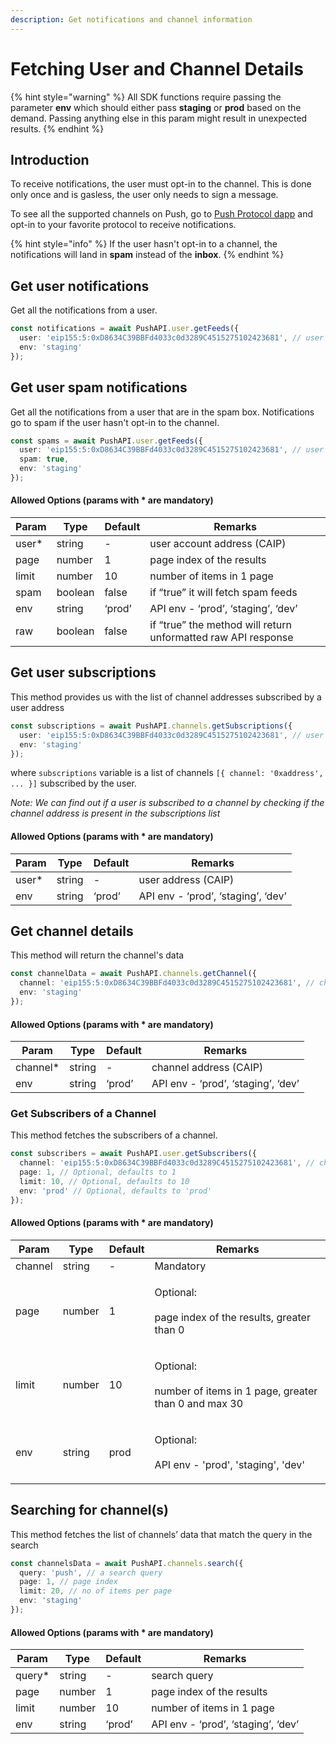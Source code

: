 ```yaml
---
description: Get notifications and channel information
---
```


# Fetching User and Channel Details

{% hint style="warning" %}
All SDK functions require passing the parameter **env** which should either pass **staging** or **prod** based on the demand. Passing anything else in this param might result in unexpected results.
{% endhint %}

## Introduction

To receive notifications, the user must opt-in to the channel. This is done only once and is gasless, the user only needs to sign a message.

To see all the supported channels on Push, go to [Push Protocol dapp](https://app.push.org/#/channels) and opt-in to your favorite protocol to receive notifications.

{% hint style="info" %}
If the user hasn't opt-in to a channel, the notifications will land in **spam** instead of the **inbox**.
{% endhint %}

## Get **user notifications**&#x20;

Get all the notifications from a user.

```typescript
const notifications = await PushAPI.user.getFeeds({
  user: 'eip155:5:0xD8634C39BBFd4033c0d3289C4515275102423681', // user address in CAIP
  env: 'staging'
});
```

## **Get user spam notifications**

Get all the notifications from a user that are in the spam box. Notifications go to spam if the user hasn't opt-in to the channel.

```typescript
const spams = await PushAPI.user.getFeeds({
  user: 'eip155:5:0xD8634C39BBFd4033c0d3289C4515275102423681', // user address in CAIP
  spam: true,
  env: 'staging'
});
```

#### Allowed Options (params with \* are mandatory)

| Param  | Type    | Default | Remarks                                                       |
| ------ | ------- | ------- | ------------------------------------------------------------- |
| user\* | string  | -       | user account address (CAIP)                                   |
| page   | number  | 1       | page index of the results                                     |
| limit  | number  | 10      | number of items in 1 page                                     |
| spam   | boolean | false   | if “true” it will fetch spam feeds                            |
| env    | string  | ‘prod’  | API env - ‘prod’, ‘staging’, ‘dev’                            |
| raw    | boolean | false   | if “true” the method will return unformatted raw API response |

## **Get user subscriptions**

This method provides us with the list of channel addresses subscribed by a user address

```typescript
const subscriptions = await PushAPI.channels.getSubscriptions({
  user: 'eip155:5:0xD8634C39BBFd4033c0d3289C4515275102423681', // user address in CAIP
  env: 'staging'
});
```

where `subscriptions` variable is a list of channels `[{ channel: '0xaddress', ... }]` subscribed by the user.

_Note: We can find out if a user is subscribed to a channel by checking if the channel address is present in the subscriptions list_

#### Allowed Options (params with \* are mandatory)

| Param  | Type   | Default | Remarks                            |
| ------ | ------ | ------- | ---------------------------------- |
| user\* | string | -       | user address (CAIP)                |
| env    | string | ‘prod’  | API env - ‘prod’, ‘staging’, ‘dev’ |

## **Get channel details**

This method will return the channel's data

```typescript
const channelData = await PushAPI.channels.getChannel({
  channel: 'eip155:5:0xD8634C39BBFd4033c0d3289C4515275102423681', // channel address in CAIP
  env: 'staging'
});
```

#### Allowed Options (params with \* are mandatory)

| Param     | Type   | Default | Remarks                            |
| --------- | ------ | ------- | ---------------------------------- |
| channel\* | string | -       | channel address (CAIP)             |
| env       | string | ‘prod’  | API env - ‘prod’, ‘staging’, ‘dev’ |

### **Get Subscribers of a Channel**

This method fetches the subscribers of a channel.

```typescript
const subscribers = await PushAPI.user.getSubscribers({
  channel: 'eip155:5:0xD8634C39BBFd4033c0d3289C4515275102423681', // channel address in CAIP
  page: 1, // Optional, defaults to 1
  limit: 10, // Optional, defaults to 10
  env: 'prod' // Optional, defaults to 'prod'
});
```

#### Allowed Options (params with \* are mandatory)

| Param   | Type    | Default | Remarks                                                                       |
| ------- | ------- | ------- | ----------------------------------------------------------------------------- |
| channel | string  | -       | Mandatory                                                                     |
| page    | number  | 1       | <p>Optional: <br><br>page index of the results, greater than 0</p>            |
| limit   | number  | 10      | <p>Optional: <br><br>number of items in 1 page, greater than 0 and max 30</p> |
| env     | string  | prod    | <p>Optional:<br><br>API env - 'prod', 'staging', 'dev'</p>                    |

## **Searching for channel(s)**

&#x20;This method fetches the list of channels’ data that match the query in the search

```typescript
const channelsData = await PushAPI.channels.search({
  query: 'push', // a search query
  page: 1, // page index
  limit: 20, // no of items per page
  env: 'staging'
});
```

#### Allowed Options (params with \* are mandatory)

| Param   | Type   | Default | Remarks                            |
| ------- | ------ | ------- | ---------------------------------- |
| query\* | string | -       | search query                       |
| page    | number | 1       | page index of the results          |
| limit   | number | 10      | number of items in 1 page          |
| env     | string | ‘prod’  | API env - ‘prod’, ‘staging’, ‘dev’ |
